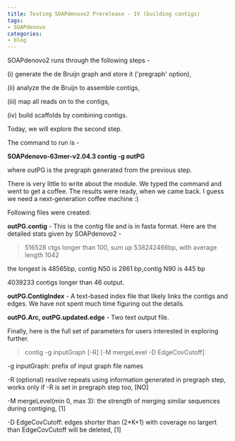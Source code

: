 ```yaml
---
title: Testing SOAPdenovo2 Prerelease - IV (building contigs)
tags:
- SOAPdenovo
categories:
- blog
---
```

SOAPdenovo2 runs through the following steps -
<!--more-->

(i) generate the de Bruijn graph and store it ('pregraph' option),

(ii) analyze the de Bruijn to assemble contigs,

(iii) map all reads on to the contigs,

(iv) build scaffolds by combining contigs.

Today, we will explore the second step.

The command to run is -

**SOAPdenovo-63mer-v2.04.3 contig -g outPG**

where outPG is the pregraph generated from the previous step.

There is very little to write about the module. We typed the command and went
to get a coffee. The results were ready, when we came back. I guess we need a
next-generation coffee machine :)

Following files were created:

**outPG.contig** \- This is the contig file and is in fasta format. Here are the detailed stats given by SOAPdenovo2 - 

> 516528 ctgs longer than 100, sum up 538242466bp, with average length 1042

the longest is 48565bp, contig N50 is 2861 bp,contig N90 is 445 bp

4039233 contigs longer than 46 output.

**outPG.ContigIndex** \- A text-based index file that likely links the contigs and edges. We have not spent much time figuring out the details. 

**outPG.Arc, outPG.updated.edge** \- Two text output file. 

Finally, here is the full set of parameters for users interested in exploring
further.

> contig -g inputGraph [-R] [-M mergeLevel -D EdgeCovCutoff]

-g  inputGraph: prefix of input graph file names 

-R (optional) resolve repeats using information generated in pregraph step, works only if -R is set in pregraph step too, [NO] 

-M  mergeLevel(min 0, max 3): the strength of merging similar sequences during contiging, [1] 

-D  EdgeCovCutoff: edges shorter than (2*K+1) with coverage no largert than EdgeCovCutoff will be deleted, [1]

